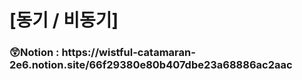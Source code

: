 <h1>[동기 / 비동기]</h1>
<h3>😲Notion : https://wistful-catamaran-2e6.notion.site/66f29380e80b407dbe23a68886ac2aac</h3>  
